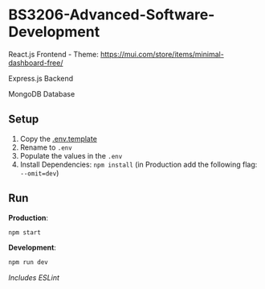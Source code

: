 # BS3206-Advanced-Software-Development

React.js Frontend - Theme: https://mui.com/store/items/minimal-dashboard-free/

Express.js Backend

MongoDB Database

## Setup

1. Copy the [.env.template](./.env.template)
1. Rename to `.env`
1. Populate the values in the `.env`
1. Install Dependencies: `npm install` (in Production add the following flag: `--omit=dev`)

## Run

**Production**:
```sh
npm start
```

**Development**:
```sh
npm run dev
```

_Includes ESLint_
